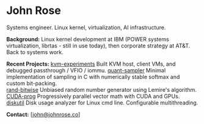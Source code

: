 # John Rose

Systems engineer. Linux kernel, virtualization, AI infrastructure.

**Background:** Linux kernel development at IBM (POWER systems virtualization, librtas - still in use today), 
then corporate strategy at AT&T. Back to systems work.

**Recent Projects:** [kvm-experiments](https://github.com/jnros/kvm-experiments) Built KVM host, client VMs, and debugged passthrough / VFIO / iommu.
[quant-sampler](https://github.com/jnros/quant-sampler) Minimal implementation of sampling in C with numerically stable softmax and custom bit-packing.  
[rand-bitwise](https://github.com/jnros/rand-bitwise) Unbiased random number generator using Lemire's algorithm.  
[CUDA-prog](https://github.com/jnros/CUDA-prog) Progressively parallel vector math with CUDA and GPUs.  
[diskutil](https://github.com/jnros/diskutil) Disk usage analyzer for Linux cmd line. Configurable multithreading.  

**Contact:** [john@johnrose.co]
